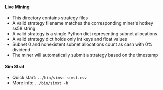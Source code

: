 #### Live Mining

- This directory contains strategy files
- A valid strategy filename matches the corresponding miner's hotkey ss58 string
- A valid strategy is a single Python dict representing subnet allocations
- A valid strategy dict holds only int keys and float values
- Subnet 0 and nonexistent subnet allocations count as cash with 0% dividend
- The miner will automatically submit a strategy based on the timestamp

#### Sim Strat

- Quick start: `../bin/simst simst.csv`
- More info: `../bin/simst -h`
